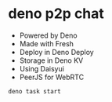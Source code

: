 # deno p2p chat

- Powered by Deno
- Made with Fresh
- Deploy in Deno Deploy
- Storage in Deno KV
- Using Daisyui
- PeerJS for WebRTC

```
deno task start
```
